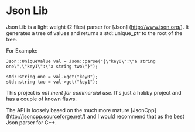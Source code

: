 Json Lib
========
Json Lib is a light weight (2 files) parser for [Json] (http://www.json.org/).  It generates a tree of values and returns a std::unique_ptr to the root of the tree.

For Example:

```
Json::UniqueValue val = Json::parse("{\"key0\":\"a string one\",\"key1\":\"a string two\"}");

std::string one = val->get("key0");
std::string two = val->get("key1");

```

This project is *not ment for commercial use*.  It's just a hobby project and has a couple of known flaws.

The API is loosely based on the much more mature [JsonCpp] (http://jsoncpp.sourceforge.net/) and I would recommend that as the best Json parser for C++.
